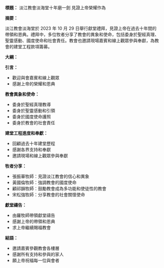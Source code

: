 **標題：** 淡江教會淡海堂十年磨一劍 見證上帝榮耀作為

**摘要：**

淡江教會淡海堂於 2023 年 10 月 29 日舉行獻堂禮拜，見證上帝在過去十年間的帶領和恩典。禮拜中，多位牧者分享了教會的異象和使命，包括委身於聖經真理、聖靈感動、國度使命和社會責任。教會也邀請現場嘉賓和線上觀眾參與奉獻，為教會的建堂工程款項籌募。

**大綱：**

**引言：**

* 歡迎與會嘉賓和線上觀眾
* 感謝上帝的榮耀和恩典

**教會異象和使命：**

* 委身於聖經真理教導
* 委身於聖靈感動和引領
* 委身於國度使命護照
* 委身於教會的社會責任

**建堂工程進度和奉獻：**

* 回顧過去十年建堂歷程
* 感謝各界支持和奉獻
* 邀請現場和線上觀眾參與奉獻

**牧者分享：**

* 張振華牧師：見證淡江教會的信心和異象
* 黃國倫牧師：強調教會的國度使命
* 顧祁韻牧師：鼓勵教會成為多功能和使徒性的教會
* 宋松強牧師：分享教會的社會關懷使命

**獻堂禱告：**

* 由羅牧師帶領獻堂禱告
* 感謝上帝的帶領和恩典
* 求上帝繼續賜福教會

**結語：**

* 邀請嘉賓參觀教會各樓層
* 感謝所有支持和參與的家人
* 願上帝祝福每一位與會者